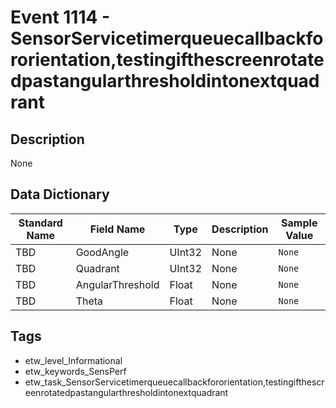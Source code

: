 # Event 1114 - SensorServicetimerqueuecallbackfororientation,testingifthescreenrotatedpastangularthresholdintonextquadrant

## Description
None

## Data Dictionary
|Standard Name|Field Name|Type|Description|Sample Value|
|---|---|---|---|---|
|TBD|GoodAngle|UInt32|None|`None`|
|TBD|Quadrant|UInt32|None|`None`|
|TBD|AngularThreshold|Float|None|`None`|
|TBD|Theta|Float|None|`None`|

## Tags
* etw_level_Informational
* etw_keywords_SensPerf
* etw_task_SensorServicetimerqueuecallbackfororientation,testingifthescreenrotatedpastangularthresholdintonextquadrant